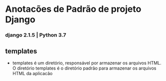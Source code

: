 # **Anotacões de Padrão de projeto Django**
### django 2.1.5 | Python 3.7

## templates
 - templates é um diretório, responsável por armazenar os arquivos HTML. O diretório templates é o diretório padrão para armazenar
os arquivos HTML da aplicacão